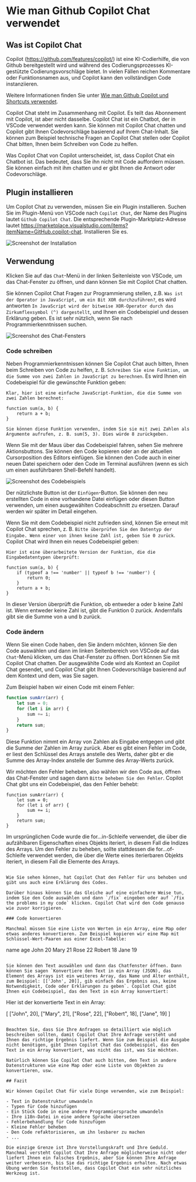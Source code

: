 # Wie man Github Copilot Chat verwendet

## Was ist Copilot Chat

Copilot (<https://github.com/features/copilot/>) ist eine KI-Codierhilfe, die von Github bereitgestellt wird und während des Codierungsprozesses KI-gestützte Codierungsvorschläge bietet. In vielen Fällen reichen Kommentare oder Funktionsnamen aus, und Copilot kann den vollständigen Code instanziieren.

Weitere Informationen finden Sie unter [Wie man Github Copilot und Shortcuts verwendet](/de/vscode/copilot-usage-and-shortcut.html).

Copilot Chat steht im Zusammenhang mit Copilot. Es teilt das Abonnement mit Copilot, ist aber nicht dasselbe. Copilot Chat ist ein Chatbot, der in VSCode verwendet werden kann. Sie können mit Copilot Chat chatten und Copilot gibt Ihnen Codevorschläge basierend auf Ihrem Chat-Inhalt. Sie können zum Beispiel technische Fragen an Copilot Chat stellen oder Copilot Chat bitten, Ihnen beim Schreiben von Code zu helfen.

Was Copilot Chat von Copilot unterscheidet, ist, dass Copilot Chat ein Chatbot ist. Das bedeutet, dass Sie ihn nicht mit Code auffordern müssen. Sie können einfach mit ihm chatten und er gibt Ihnen die Antwort oder Codevorschläge.

## Plugin installieren

Um Copilot Chat zu verwenden, müssen Sie ein Plugin installieren. Suchen Sie im Plugin-Menü von VSCode nach `Copilot Chat`, der Name des Plugins lautet `Github Copilot Chat`. Die entsprechende Plugin-Marktplatz-Adresse lautet <https://marketplace.visualstudio.com/items?itemName=GitHub.copilot-chat>. Installieren Sie es.

![Screenshot der Installation](/attachments/vscode/copilot-chat-usage/01.png)

## Verwendung

Klicken Sie auf das `Chat`-Menü in der linken Seitenleiste von VSCode, um das Chat-Fenster zu öffnen, und dann können Sie mit Copilot Chat chatten.

Sie können Copilot Chat Fragen zur Programmierung stellen, z.B. `Was ist der Operator in JavaScript, um ein Bit XOR durchzuführen?`, es wird antworten `In JavaScript wird der bitweise XOR-Operator durch das Zirkumflexsymbol (^) dargestellt`, und Ihnen ein Codebeispiel und dessen Erklärung geben. Es ist sehr nützlich, wenn Sie nach Programmierkenntnissen suchen.

![Screenshot des Chat-Fensters](/attachments/vscode/copilot-chat-usage/02.png)

### Code schreiben

Neben Programmierkenntnissen können Sie Copilot Chat auch bitten, Ihnen beim Schreiben von Code zu helfen, z. B. `Schreiben Sie eine Funktion, um die Summe von zwei Zahlen in JavaScript zu berechnen`. Es wird Ihnen ein Codebeispiel für die gewünschte Funktion geben:

```
Klar, hier ist eine einfache JavaScript-Funktion, die die Summe von zwei Zahlen berechnet:

function sum(a, b) {
    return a + b;
}

Sie können diese Funktion verwenden, indem Sie sie mit zwei Zahlen als Argumente aufrufen, z. B. sum(5, 3). Dies würde 8 zurückgeben.
```

Wenn Sie mit der Maus über das Codebeispiel fahren, sehen Sie mehrere Aktionsbuttons. Sie können den Code kopieren oder an der aktuellen Cursorposition des Editors einfügen. Sie können den Code auch in einer neuen Datei speichern oder den Code im Terminal ausführen (wenn es sich um einen ausführbaren Shell-Befehl handelt).

![Screenshot des Codebeispiels](/attachments/vscode/copilot-chat-usage/03.png)

Der nützlichste Button ist der `Einfügen`-Button. Sie können den neu erstellten Code in eine vorhandene Datei einfügen oder diesen Button verwenden, um einen ausgewählten Codeabschnitt zu ersetzen. Darauf werden wir später im Detail eingehen.

Wenn Sie mit dem Codebeispiel nicht zufrieden sind, können Sie erneut mit Copilot Chat sprechen, z. B. `Bitte überprüfen Sie den Datentyp der Eingabe. Wenn einer von ihnen keine Zahl ist, geben Sie 0 zurück`. Copilot Chat wird Ihnen ein neues Codebeispiel geben:

```
Hier ist eine überarbeitete Version der Funktion, die die Eingabedatentypen überprüft:

function sum(a, b) {
    if (typeof a !== 'number' || typeof b !== 'number') {
        return 0;
    }
    return a + b;
}
```

In dieser Version überprüft die Funktion, ob entweder a oder b keine Zahl ist. Wenn entweder keine Zahl ist, gibt die Funktion 0 zurück. Andernfalls gibt sie die Summe von a und b zurück.

### Code ändern

Wenn Sie einen Code haben, den Sie ändern möchten, können Sie den Code auswählen und dann im linken Seitenbereich von VSCode auf das `Chat`-Menü klicken, um das Chat-Fenster zu öffnen. Dort können Sie mit Copilot Chat chatten. Der ausgewählte Code wird als Kontext an Copilot Chat gesendet, und Copilot Chat gibt Ihnen Codevorschläge basierend auf dem Kontext und dem, was Sie sagen.

Zum Beispiel haben wir einen Code mit einem Fehler:

```javascript
function sumArr(arr) {
    let sum = 0;
    for (let i in arr) {
        sum += i;
    }
    return sum;
}
```

Diese Funktion nimmt ein Array von Zahlen als Eingabe entgegen und gibt die Summe der Zahlen im Array zurück. Aber es gibt einen Fehler im Code, er liest den Schlüssel des Arrays anstelle des Werts, daher gibt er die Summe des Array-Index anstelle der Summe des Array-Werts zurück.

Wir möchten den Fehler beheben, also wählen wir den Code aus, öffnen das Chat-Fenster und sagen dann `Bitte beheben Sie den Fehler`. Copilot Chat gibt uns ein Codebeispiel, das den Fehler behebt:

```
function sumArr(arr) {
    let sum = 0;
    for (let i of arr) {
        sum += i;
    }
    return sum;
}
```

Im ursprünglichen Code wurde die for...in-Schleife verwendet, die über die aufzählbaren Eigenschaften eines Objekts iteriert, in diesem Fall die Indizes des Arrays. Um den Fehler zu beheben, sollte stattdessen die for...of-Schleife verwendet werden, die über die Werte eines iterierbaren Objekts iteriert, in diesem Fall die Elemente des Arrays.
```

Wie Sie sehen können, hat Copilot Chat den Fehler für uns behoben und gibt uns auch eine Erklärung des Codes.

Darüber hinaus können Sie das Gleiche auf eine einfachere Weise tun, indem Sie den Code auswählen und dann `/fix` eingeben oder auf `/fix the problems in my code` klicken. Copilot Chat wird den Code genauso wie zuvor korrigieren.

### Code konvertieren

Manchmal müssen Sie eine Liste von Werten in ein Array, eine Map oder etwas anderes konvertieren. Zum Beispiel kopieren wir eine Map mit Schlüssel-Wert-Paaren aus einer Excel-Tabelle:

```
name    age
John    20
Mary    21
Rose    22
Robert  18
Jane    19
```

Sie können den Text auswählen und dann das Chatfenster öffnen. Dann können Sie sagen `Konvertiere den Text in ein Array (JSON), das Element des Arrays ist ein weiteres Array, das Name und Alter enthält, zum Beispiel: [['John', 20]], gib einfach das Ergebnis aus, keine Notwendigkeit, Code oder Erklärungen zu geben`. Copilot Chat gibt Ihnen ein Codebeispiel, das den Text in ein Array konvertiert:

```
Hier ist der konvertierte Text in ein Array:

[
    ["John", 20],
    ["Mary", 21],
    ["Rose", 22],
    ["Robert", 18],
    ["Jane", 19]
]
```

Beachten Sie, dass Sie Ihre Anfragen so detailliert wie möglich beschreiben sollten, damit Copilot Chat Ihre Anfrage versteht und Ihnen das richtige Ergebnis liefert. Wenn Sie zum Beispiel die Ausgabe nicht benötigen, gibt Ihnen Copilot Chat das Codebeispiel, das den Text in ein Array konvertiert, was nicht das ist, was Sie möchten.

Natürlich können Sie Copilot Chat auch bitten, den Text in andere Datenstrukturen wie eine Map oder eine Liste von Objekten zu konvertieren, usw.

## Fazit

Wir können Copilot Chat für viele Dinge verwenden, wie zum Beispiel:

- Text in Datenstruktur umwandeln
- Typen für Code hinzufügen
- Ein Stück Code in eine andere Programmiersprache umwandeln
- Ihre i18n-Datei in eine andere Sprache übersetzen
- Fehlerbehandlung für Code hinzufügen
- Kleine Fehler beheben
- Den Code refaktorisieren, um ihn lesbarer zu machen
- ...

Die einzige Grenze ist Ihre Vorstellungskraft und Ihre Geduld. Manchmal versteht Copilot Chat Ihre Anfrage möglicherweise nicht oder liefert Ihnen ein falsches Ergebnis, aber Sie können Ihre Anfrage weiter verbessern, bis Sie das richtige Ergebnis erhalten. Nach etwas Übung werden Sie feststellen, dass Copilot Chat ein sehr nützliches Werkzeug ist.
